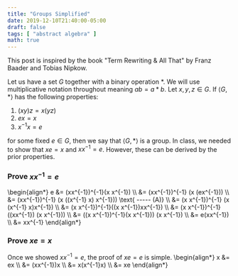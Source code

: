 ```yaml
---
title: "Groups Simplified"
date: 2019-12-10T21:40:00-05:00
draft: false 
tags: [ "abstract algebra" ]
math: true
---
```


This post is inspired by the book "Term Rewriting & All That" by Franz Baader and Tobias Nipkow.

Let us have a set $G$ together with a binary operation $*$. We will use multiplicative notation throughout meaning $ab = a * b$. Let $x, y, z \in G$. If $\langle G , * \rangle$ has the following properties: 

1. $(x y)z = x (y z)$
2. $ex = x$ 
3. $x^{-1} x = e$

for some fixed $e \in G$, then we say that $\langle G, * \rangle$ is a group. In class, we needed to show that $xe = x$ and $xx^{-1} = e$. However, these can be derived by the prior properties.

### Prove $xx^{-1} = e$  
\begin{align*}
e &= (xx^{-1})^{-1}(x x^{-1}) \\\\
&= (xx^{-1})^{-1} (x (ex^{-1})) \\\\
&= (xx^{-1})^{-1} (x ((x^{-1} x) x^{-1})) \text{ ----- (A)} \\\\
&= (x x^{-1})^{-1} (x (x^{-1} x)x^{-1}) \\\\
&= (x x^{-1})^{-1}((x x^{-1})xx^{-1}) \\\\
&= (x x^{-1})^{-1} ((xx^{-1}) (x x^{-1})) \\\\
&= ((x x^{-1})^{-1}(x  x^{-1})) (x x^{-1}) \\\\
&= e(xx^{-1}) \\\\
&= xx^{-1}
\end{align*}
### Prove $xe = x$ 

Once we showed $xx^{-1} = e$, the proof of $xe = e$ is simple.
\begin{align*}
x &= ex \\\\
&= (xx^{-1})x \\\\
&= x(x^{-1}x) \\\\
&= xe
\end{align*}
